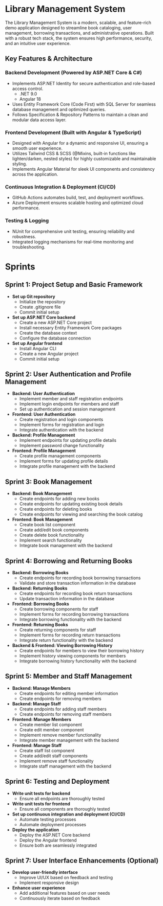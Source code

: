 # Library Management System
The Library Management System is a modern, scalable, and feature-rich demo application designed to streamline book cataloging, user management, borrowing transactions, and administrative operations. Built with a robust tech stack, the system ensures high performance, security, and an intuitive user experience.

## Key Features & Architecture

### Backend Development (Powered by ASP.NET Core & C#)
- Implements ASP.NET Identity for secure authentication and role-based access control.
  - .NET 9.0
  - Angular 18
- Uses Entity Framework Core (Code First) with SQL Server for seamless database management and optimized queries.
- Follows Specification & Repository Patterns to maintain a clean and modular data access layer.
  
### Frontend Development (Built with Angular & TypeScript)
- Designed with Angular for a dynamic and responsive UI, ensuring a smooth user experience.
- Utilizes Tailwind CSS & SCSS (@Mixins, built-in functions like lighten/darken, nested styles) for highly customizable and maintainable styling.
- Implements Angular Material for sleek UI components and consistency across the application.
  
### Continuous Integration & Deployment (CI/CD)
- GitHub Actions automates build, test, and deployment workflows.
- Azure Deployment ensures scalable hosting and optimized cloud performance.
  
### Testing & Logging
- NUnit for comprehensive unit testing, ensuring reliability and robustness.
- Integrated logging mechanisms for real-time monitoring and troubleshooting.


# Sprints

## Sprint 1: Project Setup and Basic Framework
- **Set up Git repository**
  - Initialize the repository
  - Create .gitignore file
  - Commit initial setup
- **Set up ASP.NET Core backend**
  - Create a new ASP.NET Core project
  - Install necessary Entity Framework Core packages
  - Create the database context
  - Configure the database connection
- **Set up Angular frontend**
  - Install Angular CLI
  - Create a new Angular project
  - Commit initial setup

## Sprint 2: User Authentication and Profile Management
- **Backend: User Authentication**
  - Implement member and staff registration endpoints
  - Implement login endpoints for members and staff
  - Set up authentication and session management
- **Frontend: User Authentication**
  - Create registration and login components
  - Implement forms for registration and login
  - Integrate authentication with the backend
- **Backend: Profile Management**
  - Implement endpoints for updating profile details
  - Implement password change functionality
- **Frontend: Profile Management**
  - Create profile management components
  - Implement forms for updating profile details
  - Integrate profile management with the backend

## Sprint 3: Book Management
- **Backend: Book Management**
  - Create endpoints for adding new books
  - Create endpoints for updating existing book details
  - Create endpoints for deleting books
  - Create endpoints for viewing and searching the book catalog
- **Frontend: Book Management**
  - Create book list component
  - Create add/edit book components
  - Create delete book functionality
  - Implement search functionality
  - Integrate book management with the backend

## Sprint 4: Borrowing and Returning Books
- **Backend: Borrowing Books**
  - Create endpoints for recording book borrowing transactions
  - Validate and store transaction information in the database
- **Backend: Returning Books**
  - Create endpoints for recording book return transactions
  - Update transaction information in the database
- **Frontend: Borrowing Books**
  - Create borrowing components for staff
  - Implement forms for recording borrowing transactions
  - Integrate borrowing functionality with the backend
- **Frontend: Returning Books**
  - Create returning components for staff
  - Implement forms for recording return transactions
  - Integrate return functionality with the backend
- **Backend & Frontend: Viewing Borrowing History**
  - Create endpoints for members to view their borrowing history
  - Implement history viewing components for members
  - Integrate borrowing history functionality with the backend

## Sprint 5: Member and Staff Management
- **Backend: Manage Members**
  - Create endpoints for editing member information
  - Create endpoints for removing members
- **Backend: Manage Staff**
  - Create endpoints for adding staff members
  - Create endpoints for removing staff members
- **Frontend: Manage Members**
  - Create member list component
  - Create edit member component
  - Implement remove member functionality
  - Integrate member management with the backend
- **Frontend: Manage Staff**
  - Create staff list component
  - Create add/edit staff components
  - Implement remove staff functionality
  - Integrate staff management with the backend

## Sprint 6: Testing and Deployment
- **Write unit tests for backend**
  - Ensure all endpoints are thoroughly tested
- **Write unit tests for frontend**
  - Ensure all components are thoroughly tested
- **Set up continuous integration and deployment (CI/CD)**
  - Automate testing processes
  - Automate deployment processes
- **Deploy the application**
  - Deploy the ASP.NET Core backend
  - Deploy the Angular frontend
  - Ensure both are seamlessly integrated

## Sprint 7: User Interface Enhancements (Optional)
- **Develop user-friendly interface**
  - Improve UI/UX based on feedback and testing
  - Implement responsive design
- **Enhance user experience**
  - Add additional features based on user needs
  - Continuously iterate based on feedback
